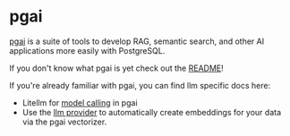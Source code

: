 # pgai

[pgai](https://github.com/timescale/pgai) is a suite of tools to develop RAG, semantic search, and other AI applications more easily with PostgreSQL.

If you don't know what pgai is yet check out the [README](https://github.com/timescale/pgai)!

If you're already familiar with pgai, you can find llm specific docs here:
- Litellm for [model calling](https://github.com/timescale/pgai/blob/main/docs/model_calling/llm.md) in pgai
- Use the [llm provider](https://github.com/timescale/pgai/blob/main/docs/vectorizer/api-reference.md#aiembedding_llm) to automatically create embeddings for your data via the pgai vectorizer.
